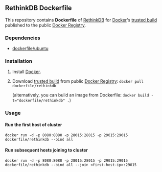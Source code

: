 ## RethinkDB Dockerfile


This repository contains **Dockerfile** of [RethinkDB](http://www.rethinkdb.com/) for [Docker](https://www.docker.io/)'s [trusted build](https://index.docker.io/u/dockerfile/rethinkdb/) published to the public [Docker Registry](https://index.docker.io/).


### Dependencies

* [dockerfile/ubuntu](https://github.com/dockerfile/ubuntu)


### Installation

1. Install [Docker](https://www.docker.io/).

2. Download [trusted build](https://index.docker.io/u/dockerfile/rethinkdb/) from public [Docker Registry](https://index.docker.io/): `docker pull dockerfile/rethinkdb`

   (alternatively, you can build an image from Dockerfile: `docker build -t="dockerfile/rethinkdb" .`)


### Usage

#### Run the first host of cluster

    docker run -d -p 8080:8080 -p 28015:28015 -p 29015:29015 dockerfile/rethinkdb --bind all

#### Run subsequent hosts joining to cluster

    docker run -d -p 8080:8080 -p 28015:28015 -p 29015:29015 dockerfile/rethinkdb --bind all --join <first-host-ip>:29015
